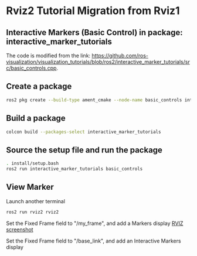 # Rviz2 Tutorial Migration from Rviz1
## Interactive Markers (Basic Control) in package: interactive_marker_tutorials

The code is modified from the link: https://github.com/ros-visualization/visualization_tutorials/blob/ros2/interactive_marker_tutorials/src/basic_controls.cpp.

## Create a package
```sh
ros2 pkg create --build-type ament_cmake --node-name basic_controls interactive_marker_tutorials
```
## Build a package
```sh
colcon build --packages-select interactive_marker_tutorials
```

## Source the setup file and run the package
```sh
. install/setup.bash
ros2 run interactive_marker_tutorials basic_controls
```

## View Marker
Launch another terminal
```sh
ros2 run rviz2 rviz2
```
Set the Fixed Frame field to "/my_frame", and add a Markers display
[RVIZ screenshot](https://github.com/btan/rviz2_tutorial/tree/main/interactive_marker_tutorials/img/basicControl.png?raw=true)

Set the Fixed Frame field to "/base_link", and add an Interactive Markers display